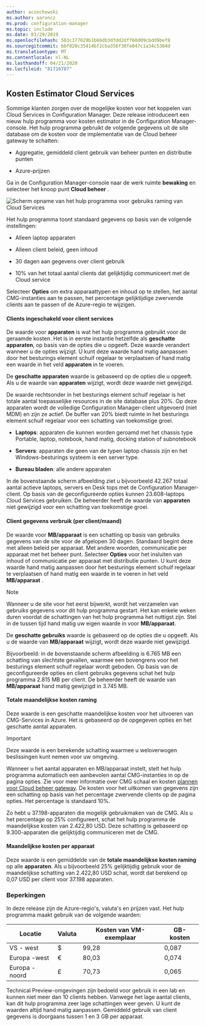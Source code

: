 ```yaml
---
author: aczechowski
ms.author: aaroncz
ms.prod: configuration-manager
ms.topic: include
ms.date: 03/29/2019
ms.openlocfilehash: 503c377029b1b66db3dfdd2dff60d09cbdd9bef8
ms.sourcegitcommit: bbf820c35414bf2cba356f30fe047c1a34c5384d
ms.translationtype: MT
ms.contentlocale: nl-NL
ms.lasthandoff: 04/21/2020
ms.locfileid: "81716787"
---
```

## <a name="cloud-services-cost-estimator"></a><a name="bkmk_cmg"></a>Kosten Estimator Cloud Services

<!--3555774-->

Sommige klanten zorgen over de mogelijke kosten voor het koppelen van Cloud Services in Configuration Manager. Deze release introduceert een nieuw hulp programma voor kosten estimator in de Configuration Manager-console. Het hulp programma gebruikt de volgende gegevens uit de site database om de kosten voor de implementatie van de Cloud beheer gateway te schatten:  

- Aggregatie, gemiddeld client gebruik van beheer punten en distributie punten  

- Azure-prijzen  

Ga in de Configuration Manager-console naar de werk ruimte **bewaking** en selecteer het knoop punt **Cloud beheer** .  

![Scherm opname van het hulp programma voor gebruiks raming van Cloud Services](../../media/3555774-cmg-cost-estimator.png)

Het hulp programma toont standaard gegevens op basis van de volgende instellingen:  

- Alleen laptop apparaten  

- Alleen client beleid, geen inhoud  

- 30 dagen aan gegevens over client gebruik  

- 10% van het totaal aantal clients dat gelijktijdig communiceert met de Cloud service  

Selecteer **Opties** om extra apparaattypen en inhoud op te stellen, het aantal CMG-instanties aan te passen, het percentage gelijktijdige zwervende clients aan te passen of de Azure-regio te wijzigen.

#### <a name="clients-enabled-for-client-services"></a>Clients ingeschakeld voor client services

De waarde voor **apparaten** is wat het hulp programma gebruikt voor de geraamde kosten. Het is in eerste instantie hetzelfde als **geschatte apparaten**, op basis van de opties die u opgeeft. Deze waarde verandert wanneer u de opties wijzigt. U kunt deze waarde hand matig aanpassen door het besturings element schuif regelaar te verplaatsen of hand matig een waarde in het veld **apparaten** in te voeren.

De **geschatte apparaten** waarde is gebaseerd op de opties die u opgeeft. Als u de waarde van **apparaten** wijzigt, wordt deze waarde niet gewijzigd.

De waarde rechtsonder in het besturings element schuif regelaar is het totale aantal toepasselijke resources in de site database plus 20%. Op deze apparaten wordt de volledige Configuration Manager-client uitgevoerd (niet MDM) en zijn ze actief. De buffer van 20% biedt ruimte in het besturings element schuif regelaar voor een schatting van toekomstige groei.

- **Laptops**: apparaten die kunnen worden geroamd met het chassis type Portable, laptop, notebook, hand matig, docking station of subnotebook  

- **Servers**: apparaten die geen van de typen laptop chassis zijn en het Windows-besturings systeem is een server type.  

- **Bureau bladen**: alle andere apparaten  

In de bovenstaande scherm afbeelding ziet u bijvoorbeeld 42.267 totaal aantal actieve laptops, servers en Desk tops met de Configuration Manager-client. Op basis van de geconfigureerde opties kunnen 23.608-laptops Cloud Services gebruiken. De beheerder heeft de waarde van **apparaten** niet gewijzigd voor een schatting van toekomstige groei.

#### <a name="client-data-consumption-per-clientmonth"></a>Client gegevens verbruik (per client/maand)

De waarde voor **MB/apparaat** is een schatting op basis van gebruiks gegevens van de site voor de afgelopen 30 dagen. Standaard begint deze met alleen beleid per apparaat. Met andere woorden, communicatie per apparaat met het beheer punt. Selecteer **Opties** voor het insluiten van inhoud of communicatie per apparaat met distributie punten. U kunt deze waarde hand matig aanpassen door het besturings element schuif regelaar te verplaatsen of hand matig een waarde in te voeren in het veld **MB/apparaat** .

> [!Note]  
> Wanneer u de site voor het eerst bijwerkt, wordt het verzamelen van gebruiks gegevens voor dit hulp programma gestart. Het kan enkele weken duren voordat de schattingen van het hulp programma het nuttigst zijn. Stel in de tussen tijd hand matig uw eigen waarde in voor **MB/apparaat**.  

De **geschatte gebruiks** waarde is gebaseerd op de opties die u opgeeft. Als u de waarde van **MB/apparaat** wijzigt, wordt deze waarde niet gewijzigd.

<!-- The value at the bottom far right of the slider control is the total amount of data usage for all applicable resources. It defaults to 5,000 MB. When you include content, the tool increases this value to include the estimated amount of content. -->

Bijvoorbeeld: in de bovenstaande scherm afbeelding is 6.765 MB een schatting van slechtste gevallen, waarmee een bovengrens voor het besturings element schuif regelaar wordt geboden. Op basis van de geconfigureerde opties en client gebruiks gegevens schat het hulp programma 2.815 MB per client. De beheerder heeft de waarde van **MB/apparaat** hand matig gewijzigd in 3.745 MB.

#### <a name="total-monthly-cost-estimate"></a>Totale maandelijkse kosten raming

Deze waarde is een geschatte maandelijkse kosten voor het uitvoeren van CMG-Services in Azure. Het is gebaseerd op de opgegeven opties en het geschatte aantal apparaten.

> [!Important]  
> Deze waarde is een berekende schatting waarmee u weloverwogen beslissingen kunt nemen voor uw omgeving.  

Wanneer u het aantal apparaten en MB/apparaat instelt, stelt het hulp programma automatisch een aanbevolen aantal CMG-instanties in op de pagina opties. Zie voor meer informatie over CMG schaal en kosten [plannen voor Cloud beheer gateway](../../../../clients/manage/cmg/plan-cloud-management-gateway.md#cost). De kosten voor het uitkomen van gegevens zijn een schatting op basis van het percentage zwervende clients op de pagina opties. Het percentage is standaard 10%.

Zo hebt u 37.198-apparaten die mogelijk gebruikmaken van de CMG. Als u het percentage op 25% configureert, schat het hulp programma de maandelijkse kosten van 2.422,80 USD. Deze schatting is gebaseerd op 9.300-apparaten die gelijktijdig communiceren met de CMG.

#### <a name="monthly-cost-per-device"></a>Maandelijkse kosten per apparaat

Deze waarde is een gemiddelde van de **totale maandelijkse kosten raming** op alle **apparaten**. Als u bijvoorbeeld 25% gelijktijdig gebruik voor de maandelijkse schatting van 2.422,80 USD schat, wordt dat berekend op 0,07 USD per client voor 37.198 apparaten.


### <a name="limitations"></a>Beperkingen

In deze release zijn de Azure-regio's, valuta's en prijzen vast. Het hulp programma maakt gebruik van de volgende waarden:

|Locatie | Valuta | Kosten van VM-exemplaar | GB-kosten |
|---------|---------|---------|---------|
| VS - west | $ | 99,28 | 0,087 |
| Europa -west | € | 80,03 | 0,074 |
| Europa - noord | £ | 70,73 | 0,065 |

Technical Preview-omgevingen zijn bedoeld voor gebruik in een lab en kunnen niet meer dan 10 clients hebben. Vanwege het lage aantal clients, kan dit hulp programma zeer lage schattingen weer geven. U kunt de waarden altijd hand matig aanpassen. Gemiddeld gebruik van client gegevens is doorgaans tussen 1 en 3 GB per apparaat.
